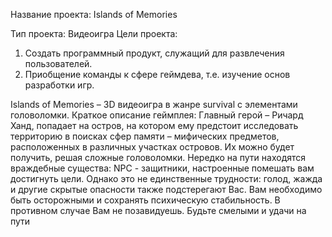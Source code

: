 Название проекта: Islands of Memories

Тип проекта: Видеоигра
Цели проекта:
1) Создать программный продукт, служащий для развлечения пользователей.
2) Приобщение команды к сфере геймдева, т.е. изучение основ разработки игр.

Islands of Memories – 3D видеоигра в жанре survival с элементами головоломки.
Краткое описание геймплея:
Главный герой – Ричард Ханд, попадает на остров, на котором ему предстоит исследовать территорию в поисках сфер памяти – мифических предметов, расположенных в различных участках островов. Их можно будет получить, решая сложные головоломки. Нередко на пути находятся враждебные существа: NPC - защитники, настроенные помешать вам достигнуть цели. Однако это не единственные трудности: голод, жажда и другие скрытые опасности также подстерегают Вас. Вам необходимо быть осторожными и сохранять психическую стабильность. В противном случае Вам не позавидуешь. Будьте смелыми и удачи на пути
